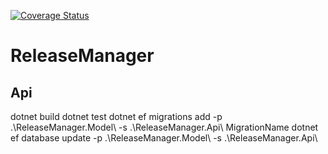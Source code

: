 [![Coverage Status](https://coveralls.io/repos/github/GilianGonnord/ReleaseManager/badge.svg?branch=main)](https://coveralls.io/github/GilianGonnord/ReleaseManager?branch=main)

# ReleaseManager

## Api

dotnet build
dotnet test
dotnet ef migrations add -p .\ReleaseManager.Model\  -s .\ReleaseManager.Api\ MigrationName
dotnet ef database update -p .\ReleaseManager.Model\ -s .\ReleaseManager.Api\ 